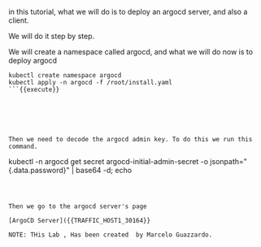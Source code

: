 in this tutorial, what we will do is to deploy an argocd server, and also a client.

We will do it step by step.

We will create a namespace called argocd, and what we will do now is to deploy argocd

```
kubectl create namespace argocd
kubectl apply -n argocd -f /root/install.yaml
```{{execute}}






Then we need to decode the argocd admin key. To do this we run this command.

```
kubectl -n argocd get secret argocd-initial-admin-secret -o jsonpath="{.data.password}" | base64 -d; echo
```{{execute}}



Then we go to the argocd server's page

[ArgoCD Server]({{TRAFFIC_HOST1_30164}}

NOTE: THis Lab , Has been created  by Marcelo Guazzardo.
